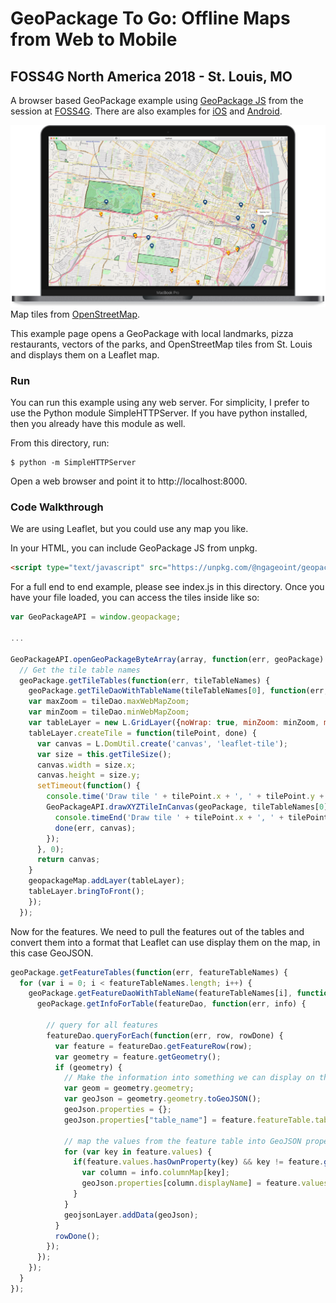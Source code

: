 # GeoPackage To Go: Offline Maps from Web to Mobile
## FOSS4G North America 2018 - St. Louis, MO

A browser based GeoPackage example using [GeoPackage JS](https://github.com/ngageoint/geopackage-js) from the session at [FOSS4G](https://2018.foss4g-na.org/session/geopackage-go-offline-maps-web-mobile). There are also examples for [iOS](https://github.com/ngageoint/geopackage-ios/tree/master/docs/examples/swift/GeoPackage-to-go-iOS) and [Android](https://github.com/ngageoint/geopackage-android-map/tree/master/docs/examples/kotlin/GeoPackageToGoAndroid).

![GeoPackage-JS Example Screenshot](gpjs.png)
Map tiles from [OpenStreetMap](https://www.openstreetmap.org/).

This example page opens a GeoPackage with local landmarks, pizza restaurants, vectors of the parks, and OpenStreetMap tiles from St. Louis and displays them on a Leaflet map.

### Run

You can run this example using any web server. For simplicity, I prefer to use the Python module SimpleHTTPServer. If you have python installed, then you already have this module as well.

From this directory, run:

```
$ python -m SimpleHTTPServer
```

Open a web browser and point it to http://localhost:8000.

### Code Walkthrough

We are using Leaflet, but you could use any map you like.

In your HTML, you can include GeoPackage JS from unpkg.

```html
<script type="text/javascript" src="https://unpkg.com/@ngageoint/geopackage/dist/geopackage.min.js"></script>
```

For a full end to end example, please see index.js in this directory. Once you have your file loaded, you can access the tiles inside like so:

```javascript
var GeoPackageAPI = window.geopackage;

...

GeoPackageAPI.openGeoPackageByteArray(array, function(err, geoPackage) { // Now you can operate on the GeoPackage
  // Get the tile table names
  geoPackage.getTileTables(function(err, tileTableNames) {
    geoPackage.getTileDaoWithTableName(tileTableNames[0], function(err, tileDao) { // We know we have one tile layer, loop if you have more.
    var maxZoom = tileDao.maxWebMapZoom;
    var minZoom = tileDao.minWebMapZoom;
    var tableLayer = new L.GridLayer({noWrap: true, minZoom: minZoom, maxZoom: maxZoom});
    tableLayer.createTile = function(tilePoint, done) {
      var canvas = L.DomUtil.create('canvas', 'leaflet-tile');
      var size = this.getTileSize();
      canvas.width = size.x;
      canvas.height = size.y;
      setTimeout(function() {
        console.time('Draw tile ' + tilePoint.x + ', ' + tilePoint.y + ' zoom: ' + tilePoint.z);
        GeoPackageAPI.drawXYZTileInCanvas(geoPackage, tileTableNames[0], tilePoint.x, tilePoint.y, tilePoint.z, size.x, size.y, canvas, function(err) {
          console.timeEnd('Draw tile ' + tilePoint.x + ', ' + tilePoint.y + ' zoom: ' + tilePoint.z);
          done(err, canvas);
        });
      }, 0);
      return canvas;
    }
    geopackageMap.addLayer(tableLayer);
    tableLayer.bringToFront();
    });
  });

```

Now for the features. We need to pull the features out of the tables and convert them into a format that Leaflet can use display them on the map, in this case GeoJSON.

```javascript
geoPackage.getFeatureTables(function(err, featureTableNames) {
  for (var i = 0; i < featureTableNames.length; i++) {
    geoPackage.getFeatureDaoWithTableName(featureTableNames[i], function(err, featureDao) {
      geoPackage.getInfoForTable(featureDao, function(err, info) {

        // query for all features
        featureDao.queryForEach(function(err, row, rowDone) {
          var feature = featureDao.getFeatureRow(row);
          var geometry = feature.getGeometry();
          if (geometry) {
            // Make the information into something we can display on the map with leaflet
            var geom = geometry.geometry;
            var geoJson = geometry.geometry.toGeoJSON();
            geoJson.properties = {};
            geoJson.properties["table_name"] = feature.featureTable.table_name;

            // map the values from the feature table into GeoJSON properties we can use to style the map and show a popup
            for (var key in feature.values) {
              if(feature.values.hasOwnProperty(key) && key != feature.getGeometryColumn().name) {
                var column = info.columnMap[key];
                geoJson.properties[column.displayName] = feature.values[key];
              }
            }
            geojsonLayer.addData(geoJson);
          }
          rowDone();
        });
      });
    });
  }
});
```
